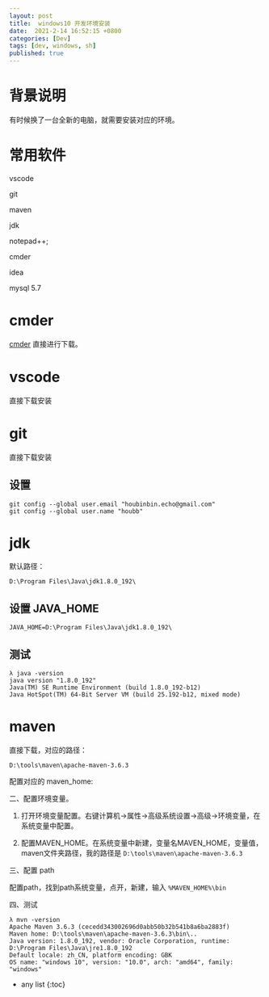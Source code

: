 ```yaml
---
layout: post
title:  windows10 开发环境安装
date:  2021-2-14 16:52:15 +0800
categories: [Dev]
tags: [dev, windows, sh]
published: true
---
```


# 背景说明

有时候换了一台全新的电脑，就需要安装对应的环境。


# 常用软件

vscode

git

maven

jdk

notepad++;

cmder

idea

mysql 5.7

# cmder

[cmder](https://cmder.net/) 直接进行下载。

# vscode

直接下载安装

# git

直接下载安装

## 设置

```
git config --global user.email "houbinbin.echo@gmail.com"
git config --global user.name "houbb"
```

# jdk 

默认路径：

```
D:\Program Files\Java\jdk1.8.0_192\
```

## 设置 JAVA_HOME

```
JAVA_HOME=D:\Program Files\Java\jdk1.8.0_192\
```

## 测试

```
λ java -version
java version "1.8.0_192"
Java(TM) SE Runtime Environment (build 1.8.0_192-b12)
Java HotSpot(TM) 64-Bit Server VM (build 25.192-b12, mixed mode)
```

# maven

直接下载，对应的路径：

```
D:\tools\maven\apache-maven-3.6.3
```

配置对应的 maven_home:

二、配置环境变量。

1. 打开环境变量配置。右键计算机→属性→高级系统设置→高级→环境变量，在系统变量中配置。

2. 配置MAVEN_HOME。在系统变量中新建，变量名MAVEN_HOME，变量值，maven文件夹路径，我的路径是 `D:\tools\maven\apache-maven-3.6.3`

三、配置 path

配置path，找到path系统变量，点开，新建，输入 `%MAVEN_HOME%\bin`

四、测试

```
λ mvn -version
Apache Maven 3.6.3 (cecedd343002696d0abb50b32b541b8a6ba2883f)
Maven home: D:\tools\maven\apache-maven-3.6.3\bin\..
Java version: 1.8.0_192, vendor: Oracle Corporation, runtime: D:\Program Files\Java\jre1.8.0_192
Default locale: zh_CN, platform encoding: GBK
OS name: "windows 10", version: "10.0", arch: "amd64", family: "windows"
```







* any list
{:toc}